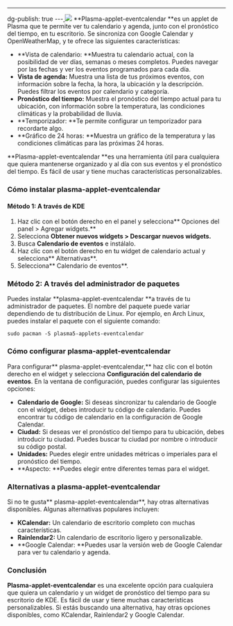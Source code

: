 ---
dg-publish: true
---[
![](../fetched_images\68747470733a2f2f692e696d6775722e636f6d2f71644a373173622e6a7067.png)](https://blogger.googleusercontent.com/img/b/R29vZ2xl/AVvXsEgXMSXndG-d4vNKYJ65nhR9Iem1IV878hP9d2bNt5nOnWSKVhPuqQUNrQXz6oajDoEj1lctm5il-KR9iOWSx4j03Tc1XgTkOpDdltFo6IZVfsZG3dfOXHxw4lhjRQbHmjNtpv3h6qr4LB3-Ib7daDCfx2XaRYMEUxGlQGfkN__IlsjBpLqZUK2HazS4az0/s845/68747470733a2f2f692e696d6775722e636f6d2f71644a373173622e6a7067.png)
**Plasma\-applet\-eventcalendar **es un applet de Plasma que te permite ver tu calendario y agenda, junto con el pronóstico del tiempo, en tu escritorio. Se sincroniza con Google Calendar y OpenWeatherMap, y te ofrece las siguientes características:
* **Vista de calendario: **Muestra tu calendario actual, con la posibilidad de ver días, semanas o meses completos. Puedes navegar por las fechas y ver los eventos programados para cada día.
* **Vista de agenda:** Muestra una lista de tus próximos eventos, con información sobre la fecha, la hora, la ubicación y la descripción. Puedes filtrar los eventos por calendario y categoría.
* **Pronóstico del tiempo:** Muestra el pronóstico del tiempo actual para tu ubicación, con información sobre la temperatura, las condiciones climáticas y la probabilidad de lluvia.
* **Temporizador: **Te permite configurar un temporizador para recordarte algo.
* **Gráfico de 24 horas: **Muestra un gráfico de la temperatura y las condiciones climáticas para las próximas 24 horas.

**Plasma\-applet\-eventcalendar **es una herramienta útil para cualquiera que quiera mantenerse organizado y al día con sus eventos y el pronóstico del tiempo. Es fácil de usar y tiene muchas características personalizables.
### Cómo instalar plasma\-applet\-eventcalendar
#### Método 1: A través de KDE
1. Haz clic con el botón derecho en el panel y selecciona** Opciones del panel > Agregar widgets.**
2. Selecciona **Obtener nuevos widgets > Descargar nuevos widgets.**
3. Busca **Calendario de eventos** e instálalo.
4. Haz clic con el botón derecho en tu widget de calendario actual y selecciona** Alternativas**.
5. Selecciona** Calendario de eventos**.

### Método 2: A través del administrador de paquetes
Puedes instalar **plasma\-applet\-eventcalendar **a través de tu administrador de paquetes. El nombre del paquete puede variar dependiendo de tu distribución de Linux. Por ejemplo, en Arch Linux, puedes instalar el paquete con el siguiente comando:
```
sudo pacman -S plasma5-applets-eventcalendar
```
### Cómo configurar plasma\-applet\-eventcalendar
Para configurar** plasma\-applet\-eventcalendar,** haz clic con el botón derecho en el widget y selecciona **Configuración del calendario de eventos**. En la ventana de configuración, puedes configurar las siguientes opciones:
* **Calendario de Google:** Si deseas sincronizar tu calendario de Google con el widget, debes introducir tu código de calendario. Puedes encontrar tu código de calendario en la configuración de Google Calendar.
* **Ciudad:** Si deseas ver el pronóstico del tiempo para tu ubicación, debes introducir tu ciudad. Puedes buscar tu ciudad por nombre o introducir su código postal.
* **Unidades:** Puedes elegir entre unidades métricas o imperiales para el pronóstico del tiempo.
* **Aspecto: **Puedes elegir entre diferentes temas para el widget.

### Alternativas a plasma\-applet\-eventcalendar
Si no te gusta** plasma\-applet\-eventcalendar**, hay otras alternativas disponibles. Algunas alternativas populares incluyen:
* **KCalendar:** Un calendario de escritorio completo con muchas características.
* **Rainlendar2:** Un calendario de escritorio ligero y personalizable.
* **Google Calendar: **Puedes usar la versión web de Google Calendar para ver tu calendario y agenda.

### Conclusión
**Plasma\-applet\-eventcalendar** es una excelente opción para cualquiera que quiera un calendario y un widget de pronóstico del tiempo para su escritorio de KDE. Es fácil de usar y tiene muchas características personalizables. Si estás buscando una alternativa, hay otras opciones disponibles, como KCalendar, Rainlendar2 y Google Calendar.
